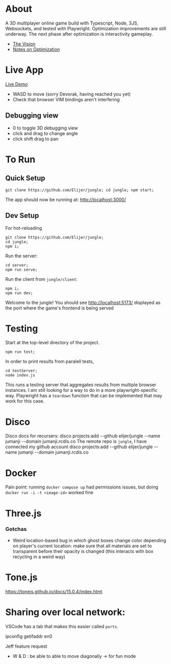 # About
A 3D multiplayer online game build with Typescript, Node, 3JS, Websockets, and tested with Playwright. Optimization improvements are still underway. The next phase after optimization is interactivity gameplay.
- [The Vision](https://elijer.github.io/garden/Projects/Eco-Mog)
- [Notes on Optimization](https://elijer.github.io/garden/Dev-Notes/Javascript/9-Ways-to-optimize-a-Node-Webapp)

# Live App
[Live Demo](https://jungle.rcdis.co/)
- WASD to move (sorry Devorak, having reached you yet)
- Check that browser VIM bindings aren't interfering

## Debugging view
- 0 to toggle 3D debugging view
- click and drag to change angle
- click shift drag to pan

# To Run

## Quick Setup
```
git clone https://github.com/Elijer/jungle; cd jungle; npm start;
```
The app should now be running at: [http://localhost:3000/](http://localhost:3000/)

## Dev Setup
For hot-reloading 
```
git clone https://github.com/Elijer/jungle;
cd jungle;
npm i;
```

Run the server:
```
cd server;
npm run serve;
```

Run the client from `jungle/client`:
```
npm i;
npm run dev;
```

Welcome to the jungle!
You should see [http://localhost:5173/](http://localhost:5173/) displayed as the port where the game's frontend is being served

# Testing
Start at the top-level directory of the project.
```
npm run test;
```

In order to print results from paralell tests,
```
cd testServer;
node index.js
```
This runs a testing server that aggregates results from multiple browser instances. I am still looking for a way to do in a more playwright-specific way. Playwright has a `teardown` function that can be implemented that may work for this case.

# Disco
Disco docs for recursers: disco projects:add --github elijer/jungle --name jumanji --domain jumanji.rcdis.co
The remote repo is `jungle`, I have connected my github account
disco projects:add --github elijer/jungle --name jumanji --domain jumanji.rcdis.co

# Docker
Pain point: running `docker compose up` had permissions issues, but doing `docker run -i -t <image-id>` worked fine

# Three.js
### Gotchas
- Weird location-based bug in which ghost boxes change color depending on player's current location: make sure that all materials are set to transparent before their opacity is changed (this interacts with box recycling in a weird way)

# Tone.js
https://tonejs.github.io/docs/15.0.4/index.html

# Sharing over local network:
VSCode has a tab that makes this easier called `ports`.

ipconfig getifaddr en0

Jeff feature request
- W & D : be able to able to move diagonally -> for fun mode
